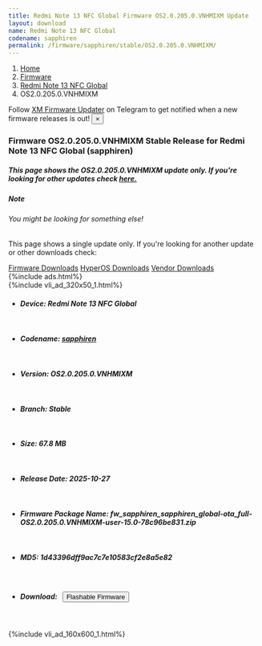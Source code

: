 ```yaml
---
title: Redmi Note 13 NFC Global Firmware OS2.0.205.0.VNHMIXM Update
layout: download
name: Redmi Note 13 NFC Global
codename: sapphiren
permalink: /firmware/sapphiren/stable/OS2.0.205.0.VNHMIXM/
---
```

<nav aria-label="breadcrumb">
    <ol class="breadcrumb">
        <li class="breadcrumb-item"><a href="/">Home</a></li>
        <li class="breadcrumb-item"><a href="/firmware/">Firmware</a></li>
        <li class="breadcrumb-item"><a href="/firmware/sapphiren/">Redmi Note 13 NFC Global</a></li>
        <li class="breadcrumb-item active" aria-current="page">OS2.0.205.0.VNHMIXM</li>
    </ol>
</nav>
<div class="alert alert-primary alert-dismissible fade show" role="alert">
    Follow <a href="https://t.me/XiaomiFirmwareUpdater" class="alert-link">XM Firmware Updater</a> on Telegram to get
    notified when a new firmware releases is out!
    <button type="button" class="close" data-dismiss="alert" aria-label="Close">
        <span aria-hidden="true">&times;</span>
    </button>
</div>
<div class="col-12 mx-auto">
    <h3 class="title bg-light p-2 rounded">Firmware OS2.0.205.0.VNHMIXM Stable Release for Redmi Note 13 NFC Global (sapphiren)</h3>
    <h5>This page shows the OS2.0.205.0.VNHMIXM update only. If you're looking for other updates check
        <a href="/firmware/sapphiren/">here.</a></h5>
    <div class="card">
        <div class="card-body">
            <h5 class="card-title">Note</h5>
            <h6 class="card-subtitle mb-2 text-muted">You might be looking for something else!</h6>
            <p class="card-text">This page shows a single update only.
                If you're looking for another update or other downloads check:</p>
            <a href="/firmware/" class="card-link">Firmware Downloads</a>
            <a href="/hyperos/" class="card-link">HyperOS Downloads</a>
            <a href="/vendor/" class="card-link">Vendor Downloads</a>
        </div>
    </div>
    {%include ads.html%}
    <div class="row justify-content-center">
        <div class="col-10" id="downloads">
                    <div class="card card-body">
            {%include vli_ad_320x50_1.html%}
            <ul class="list-unstyled">
                <li style="padding-bottom: 10px;">
                    <h5><b>Device: </b>Redmi Note 13 NFC Global</h5>
                </li>
                <li style="padding-bottom: 10px;">
                    <h5><b>Codename: </b> <a href="/firmware/sapphiren/" target="_blank">sapphiren</a> </h5>
                </li>
                <li style="padding-bottom: 10px;">
                    <h5><b>Version: </b>OS2.0.205.0.VNHMIXM</h5>
                </li>
                <li style="padding-bottom: 10px;">
                    <h5><b>Branch: </b>Stable</h5>
                </li>
                <li style="padding-bottom: 10px;">
                    <h5><b>Size: </b>67.8 MB</h5>
                </li>
                <li style="padding-bottom: 10px;">
                    <h5><b>Release Date: </b>2025-10-27</h5>
                </li>
                <li style="padding-bottom: 10px;">
                    <h5><b>Firmware Package Name: </b><span id="filename" class="text-dark">fw_sapphiren_sapphiren_global-ota_full-OS2.0.205.0.VNHMIXM-user-15.0-78c96be831.zip</span></h5>
                </li>
                <li style="padding-bottom: 10px;">
                    <h5><b>MD5: </b><span id="md5" class="text-muted">1d43396dff9ac7c7e10583cf2e8a5e82</span></h5>
                </li>
                <li style="padding-bottom: 10px;">
                    <h5><b>Download: </b><button type="button" id="download" class="btn btn-primary"
                    style="margin: 7px;" onclick="redirect('fw_sapphiren_sapphiren_global-ota_full-OS2.0.205.0.VNHMIXM-user-15.0-78c96be831.zip'); return false;"><i class="fa fa-download"></i> Flashable Firmware</button></h5>
                </li>
            </ul>
        </div>
        </div>
        {%include vli_ad_160x600_1.html%}
    </div>
</div>
